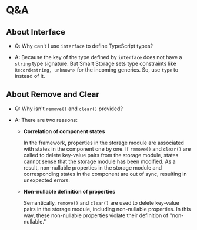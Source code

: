 # Q&A

## About Interface

- Q: Why can't I use `interface` to define TypeScript types?

- A: Because the key of the type defined by `interface` does not have a `string` type signature. But Smart Storage sets type constraints like `Record<string, unknown>` for the incoming generics. So, use `type` to instead of it.

## About Remove and Clear

- Q: Why isn't `remove()` and `clear()` provided?

- A: There are two reasons:

  - **Correlation of component states**

    In the framework, properties in the storage module are associated with states in the component one by one. If `remove()` and `clear()` are called to delete key-value pairs from the storage module, states cannot sense that the storage module has been modified. As a result, non-nullable properties in the storage module and corresponding states in the component are out of sync, resulting in unexpected errors.

  - **Non-nullable definition of properties**

    Semantically, `remove()` and `clear()` are used to delete key-value pairs in the storage module, including non-nullable properties. In this way, these non-nullable properties violate their definition of "non-nullable."
